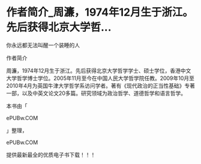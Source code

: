 # 作者简介_周濂，1974年12月生于浙江。先后获得北京大学哲...

你永远都无法叫醒一个装睡的人

作者简介

周濂，1974年12月生于浙江。先后获得北京大学哲学学士、硕士学位，香港中文大学哲学博士学位。2005年11月至今在中国人民大学哲学院任教。2009年10月至2010年4月为英国牛津大学哲学系访问学者。著有《现代政治的正当性基础》专著一部，以及中英文论文20多篇。研究领域为政治哲学、道德哲学和语言哲学。

本书由「

ePUBw.COM

」整理，

ePUBw.COM

提供最新最全的优质电子书下载！！！